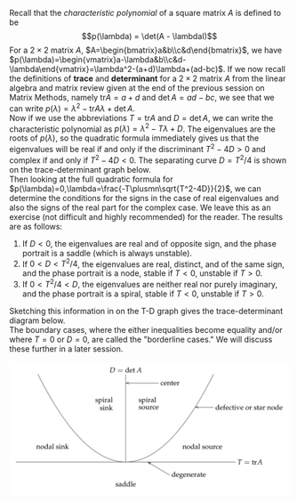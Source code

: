 Recall that the *characteristic polynomial* of a square matrix $A$ is defined to be
$$p(\lambda) = \det(A - \lambdaI)$$
For a $2\times2$ matrix $A$, $A=\begin{bmatrix}a&b\\c&d\end{bmatrix}$, we have $p(\lambda)=\begin{vmatrix}a-\lambda&b\\c&d-\lambda\end{vmatrix}=\lambda^2-(a+d)\lambda+(ad-bc)$. If we now recall the definitions of **trace** and **determinant** for a $2\times2$ matrix $A$ from the linear algebra and matrix review given at the end of the previous session on Matrix Methods, namely $\text{tr}A = a+d$ and $\det A = ad - bc$, we see that we can write $p(\lambda) = λ^2 - \text{tr}A\lambda + \det A$.  
Now if we use the abbreviations $T = \text{tr}A$ and $D = \det A$, we can write the characteristic polynomial as $p(\lambda) = \lambda^2 - T\lambda + D$. The eigenvalues are the roots of $p(\lambda)$, so the quadratic formula immediately gives us that the eigenvalues will be real if and only if the discriminant $T^2 - 4D > 0$ and complex if and only if $T^2 - 4D < 0$. The separating curve $D = T^2/4$ is shown on the trace-determinant graph below.  
Then looking at the full quadratic formula for $p(\lambda)=0,\lambda=\frac{-T\plusmn\sqrt{T^2-4D}}{2}$, we can determine the conditions for the signs in the case of real eigenvalues and also the signs of the real part for the complex case. We leave this as an exercise (not difficult and highly recommended) for the reader. The results are as follows:
1. If $D < 0$, the eigenvalues are real and of opposite sign, and the phase portrait is a saddle (which is always unstable).
2. If $0 < D < T^2/4$, the eigenvalues are real, distinct, and of the same sign, and the phase portrait is a node, stable if $T < 0$, unstable if $T > 0$.
3. If $0 < T^2/4 < D$, the eigenvalues are neither real nor purely imaginary, and the phase portrait is a spiral, stable if $T < 0$, unstable if $T > 0$.

Sketching this information in on the T-D graph gives the trace-determinant diagram below.  
The boundary cases, where the either inequalities become equality and/or where $T = 0$ or $D = 0$, are called the "borderline cases." We will discuss these further in a later session.

![](pic350501.png)
